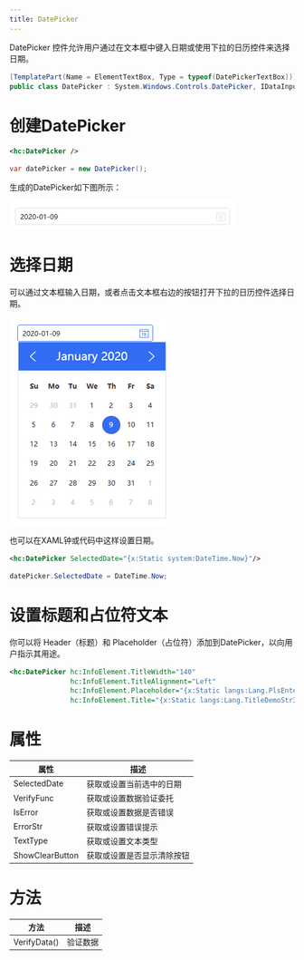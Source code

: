 ```yaml
---
title: DatePicker
---
```


DatePicker 控件允许用户通过在文本框中键入日期或使用下拉的日历控件来选择日期。

``` CS
[TemplatePart(Name = ElementTextBox, Type = typeof(DatePickerTextBox))]
public class DatePicker : System.Windows.Controls.DatePicker, IDataInput
```

# 创建DatePicker

``` XML
<hc:DatePicker />
```

``` CS
var datePicker = new DatePicker();
```

生成的DatePicker如下图所示：

![DatePicker](https://raw.githubusercontent.com/HandyOrg/HandyOrgResource/master/HandyControl/Doc/extend_controls/DatePicker_1.png)



# 选择日期

可以通过文本框输入日期，或者点击文本框右边的按钮打开下拉的日历控件选择日期。

![DatePicker](https://raw.githubusercontent.com/HandyOrg/HandyOrgResource/master/HandyControl/Doc/extend_controls/DatePicker_2.png)

也可以在XAML钟或代码中这样设置日期。

``` XML
<hc:DatePicker SelectedDate="{x:Static system:DateTime.Now}"/>
```

``` CS
datePicker.SelectedDate = DateTime.Now;
```

# 设置标题和占位符文本

你可以将 Header（标题）和 Placeholder（占位符）添加到DatePicker，以向用户指示其用途。

``` XML
<hc:DatePicker hc:InfoElement.TitleWidth="140"
               hc:InfoElement.TitleAlignment="Left"
               hc:InfoElement.Placeholder="{x:Static langs:Lang.PlsEnterContent}"
               hc:InfoElement.Title="{x:Static langs:Lang.TitleDemoStr3}" />
```




# 属性

| 属性             |  描述             |
| ---------------- | ------------------ |
| SelectedDate      | 获取或设置当前选中的日期 |
| VerifyFunc        | 获取或设置数据验证委托           |
| IsError           | 获取或设置数据是否错误           |
| ErrorStr    | 获取或设置错误提示           |
| TextType | 获取或设置文本类型       |
| ShowClearButton | 获取或设置是否显示清除按钮       |

# 方法

| 方法             |   描述             |
| ---------------- | ------------------ |
| VerifyData()      | 验证数据 |

